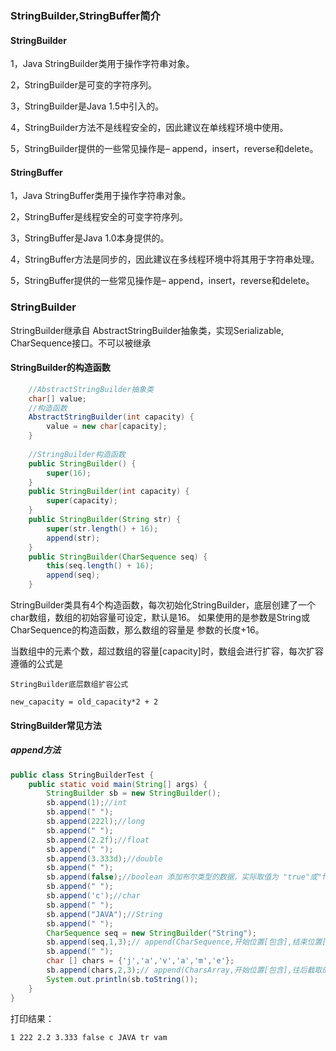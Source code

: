 ### StringBuilder,StringBuffer简介

#### StringBuilder
1，Java StringBuilder类用于操作字符串对象。

2，StringBuilder是可变的字符序列。

3，StringBuilder是Java 1.5中引入的。

4，StringBuilder方法不是线程安全的，因此建议在单线程环境中使用。

5，StringBuilder提供的一些常见操作是–  append，insert，reverse和delete。

#### StringBuffer
1，Java StringBuffer类用于操作字符串对象。

2，StringBuffer是线程安全的可变字符序列。

3，StringBuffer是Java 1.0本身提供的。

4，StringBuffer方法是同步的，因此建议在多线程环境中将其用于字符串处理。

5，StringBuffer提供的一些常见操作是– append，insert，reverse和delete。

### StringBuilder

StringBuilder继承自 AbstractStringBuilder抽象类，实现Serializable, CharSequence接口。不可以被继承

#### StringBuilder的构造函数

```java
    //AbstractStringBuilder抽象类
    char[] value;
    //构造函数
    AbstractStringBuilder(int capacity) {
        value = new char[capacity];
    }
    
    //StringBuilder构造函数
    public StringBuilder() {
        super(16);
    }
    public StringBuilder(int capacity) {
        super(capacity);
    }
    public StringBuilder(String str) {
        super(str.length() + 16);
        append(str);
    }  
    public StringBuilder(CharSequence seq) {
        this(seq.length() + 16);
        append(seq);
    }    
```

StringBuilder类具有4个构造函数，每次初始化StringBuilder，底层创建了一个char数组，数组的初始容量可设定，默认是16。
如果使用的是参数是String或CharSequence的构造函数，那么数组的容量是 参数的长度+16。

当数组中的元素个数，超过数组的容量[capacity]时，数组会进行扩容，每次扩容遵循的公式是 
```text
StringBuilder底层数组扩容公式

new_capacity = old_capacity*2 + 2
```

#### StringBuilder常见方法

##### append方法

```java
public class StringBuilderTest {
    public static void main(String[] args) {
        StringBuilder sb = new StringBuilder();
        sb.append(1);//int
        sb.append(" ");
        sb.append(222l);//long
        sb.append(" ");
        sb.append(2.2f);//float
        sb.append(" ");
        sb.append(3.333d);//double
        sb.append(" ");
        sb.append(false);//boolean 添加布尔类型的数据，实际取值为 "true"或"false"字符串，而不是"0"或"1"
        sb.append(" ");
        sb.append('c');//char
        sb.append(" ");
        sb.append("JAVA");//String
        sb.append(" ");
        CharSequence seq = new StringBuilder("String");
        sb.append(seq,1,3);// append(CharSequence,开始位置[包含],结束位置[不包含])
        sb.append(" ");
        char [] chars = {'j','a','v','a','m','e'};
        sb.append(chars,2,3);// append(CharsArray,开始位置[包含],往后截取的长度)
        System.out.println(sb.toString());       
    }
}    
```
打印结果：
```text
1 222 2.2 3.333 false c JAVA tr vam
```

